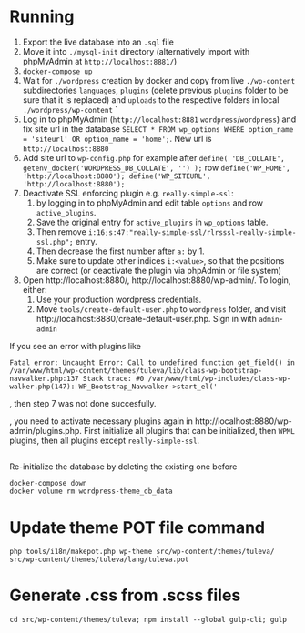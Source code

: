 # Running

1. Export the live database into an `.sql` file
2. Move it into `./mysql-init` directory (alternatively import with phpMyAdmin at `http://localhost:8881/`)
3. `docker-compose up`
4. Wait for `./wordpress` creation by docker and copy from live `./wp-content` subdirectories `languages`, `plugins` (delete previous `plugins` folder to be sure that it is replaced) and `uploads` to the respective folders in local `./wordpress/wp-content` `
5. Log in to phpMyAdmin (`http://localhost:8881` `wordpress`/`wordpress`) and fix site url in the database `SELECT * FROM wp_options WHERE option_name = 'siteurl' OR option_name = 'home';`. New url is `http://localhost:8880`
6. Add site url to `wp-config.php` for example after `define( 'DB_COLLATE', getenv_docker('WORDPRESS_DB_COLLATE', '') );` row
   `define('WP_HOME', 'http://localhost:8880');
define('WP_SITEURL', 'http://localhost:8880');`
7. Deactivate SSL enforcing plugin e.g. `really-simple-ssl`:
    1. by logging in to phpMyAdmin and edit table `options` and row `active_plugins`.
    2. Save the original entry for `active_plugins` in `wp_options` table.
    3. Then remove `i:16;s:47:"really-simple-ssl/rlrsssl-really-simple-ssl.php";` entry.
    4. Then decrease the first number after `a:` by 1.
    5. Make sure to update other indices `i:<value>`, so that the positions are correct (or deactivate the plugin via phpAdmin or file system)
8. Open http://localhost:8880/, http://localhost:8880/wp-admin/. To login, either:
    1. Use your production wordpress credentials.
    2. Move `tools/create-default-user.php` to `wordpress` folder, and visit http://localhost:8880/create-default-user.php. Sign in with `admin`-`admin`

If you see an error with plugins like

```
Fatal error: Uncaught Error: Call to undefined function get_field() in /var/www/html/wp-content/themes/tuleva/lib/class-wp-bootstrap-navwalker.php:137 Stack trace: #0 /var/www/html/wp-includes/class-wp-walker.php(147): WP_Bootstrap_Navwalker->start_el('
```

, then step 7 was not done succesfully.

, you need to activate necessary plugins again in http://localhost:8880/wp-admin/plugins.php.
First initialize all plugins that can be initialized, then `WPML` plugins, then all plugins except `really-simple-ssl`.

##

Re-initialize the database by deleting the existing one before

```
docker-compose down
docker volume rm wordpress-theme_db_data
```

# Update theme POT file command

`php tools/i18n/makepot.php wp-theme src/wp-content/themes/tuleva/ src/wp-content/themes/tuleva/lang/tuleva.pot`

# Generate .css from .scss files

`cd src/wp-content/themes/tuleva; npm install --global gulp-cli; gulp`
